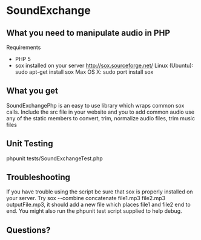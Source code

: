 SoundExchange
==================================================

What you need to manipulate audio in PHP
----------------------------------------

Requirements
* PHP 5
* sox installed on your server
	http://sox.sourceforge.net/
	Linux (Ubuntu): sudo apt-get install sox
	Max OS X: sudo port install sox


What you get
------------

SoundExchangePhp is an easy to use library which wraps common sox calls.  Include the src file in your website and you to add common audio 
use any of the static members to convert, trim, normalize audio files, trim music files


Unit Testing
---------------------------------

phpunit tests/SoundExchangeTest.php


Troubleshooting
---------------

If you have trouble using the script be sure that sox is properly installed on your server.  Try sox --combine concatenate file1.mp3 file2.mp3 outputFile.mp3, it should add a new file which places file1 and file2 end to end.  You might also run the phpunit test script supplied to help debug.


Questions?
----------
